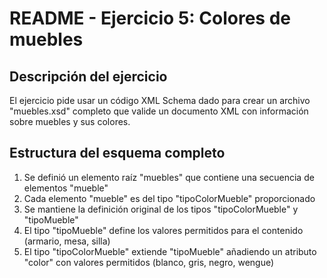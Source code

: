 # README - Ejercicio 5: Colores de muebles

## Descripción del ejercicio
El ejercicio pide usar un código XML Schema dado para crear un archivo "muebles.xsd" completo que valide un documento XML con información sobre muebles y sus colores.

## Estructura del esquema completo
1. Se definió un elemento raíz "muebles" que contiene una secuencia de elementos "mueble"
2. Cada elemento "mueble" es del tipo "tipoColorMueble" proporcionado
3. Se mantiene la definición original de los tipos "tipoColorMueble" y "tipoMueble"
4. El tipo "tipoMueble" define los valores permitidos para el contenido (armario, mesa, silla)
5. El tipo "tipoColorMueble" extiende "tipoMueble" añadiendo un atributo "color" con valores permitidos (blanco, gris, negro, wengue)